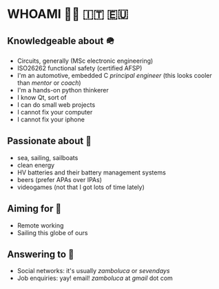 # WHOAMI 👱‍♂️ 🇮🇹 🇪🇺

## Knowledgeable about 🪖

- Circuits, generally (MSc electronic engineering)
- ISO26262 functional safety (certified AFSP)
- I'm an automotive, embedded C _principal engineer_ (this looks cooler than _mentor_ or _coach_)
- I'm a hands-on python thinkerer
- I know Qt, sort of
- I can do small web projects
- I cannot fix your computer
- I cannot fix your iphone

## Passionate about 💪

- sea, sailing, sailboats
- clean energy
- HV batteries and their battery management systems
- beers (prefer APAs over IPAs)
- videogames (not that I got lots of time lately)

## Aiming for 🎯

- Remote working
- Sailing this globe of ours

## Answering to 📯

- Social networks: it's usually *zamboluca* or *sevendays*
- Job enquiries: yay! email! *zamboluca* at *gmail* dot com

<!--
**sevendays/sevendays** is a ✨ _special_ ✨ repository because its `README.md` (this file) appears on your GitHub profile.

Here are some ideas to get you started:

- 🔭 I’m currently working on ...
- 🌱 I’m currently learning ...
- 👯 I’m looking to collaborate on ...
- 🤔 I’m looking for help with ...
- 💬 Ask me about ...
- 📫 How to reach me: ...
- 😄 Pronouns: ...
- ⚡ Fun fact: ...
-->
